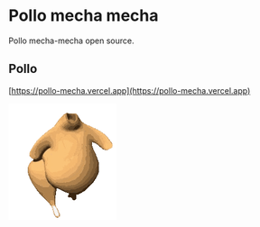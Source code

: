 # Pollo mecha mecha

Pollo mecha-mecha open source.

## Pollo

[https://pollo-mecha.vercel.app](https://pollo-mecha.vercel.app)

![pollo](./public/mecha-mecha-pollo.gif)

